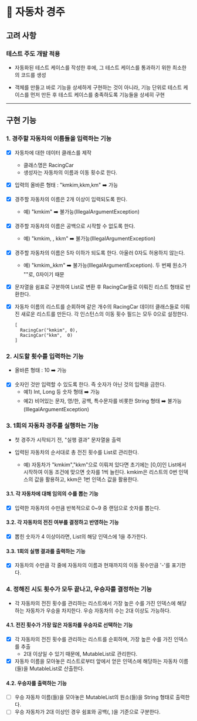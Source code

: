 # 🚗 자동차 경주

## 고려 사항
### 테스트 주도 개발 적용
* 자동화된 테스트 케이스를 작성한 후에, 그 테스트 케이스를 통과하기 위한 최소한의 코드를 생성

* 객체를 만들고 바로 기능을 상세하게 구현하는 것이 아니라, 기능 단위로 테스트 케이스를 먼저 만든 후 테스트 케이스를 충족하도록 기능들을 상세히 구현

---

## 구현 기능
### 1. 경주할 자동차의 이름들을 입력하는 기능
- [x] 자동차에 대한 데이터 클래스를 제작
  * 클래스명은 RacingCar 
  * 생성자는 자동차의 이름과 이동 횟수로 한다.

- [x] 입력의 올바른 형태 : "kmkim,kkm,km"  ️➡️ 가능
- [x] 경주할 자동차의 이름은 2개 이상이 입력되도록 한다.
    * 예) "kmkim" ➡️ 불가능(IllegalArgumentException)
- [x] 경주할 자동차의 이름은 공백으로 시작할 수 없도록 한다.
    * 예) "kmkim, , kkm" ➡️ 불가능(IllegalArgumentException)
- [x] 경주할 자동차의 이름은 5자 이하가 되도록 한다. 아울러 0자도 허용하지 않는다.
    * 예) "kmkim,,kkm" ➡️ 불가능(IllegalArgumentException). 두 번째 원소가 ""로, 0자이기 때문
- [x] 문자열을 쉼표로 구분하여 List로 변환 후 RacingCar들로 이뤄진 리스트 형태로 반환한다.
- [x] 자동차 이름의 리스트를 순회하며 같은 개수의 RacingCar 데이터 클래스들로 이뤄진 새로운 리스트를 만든다. 각 인스턴스의 이동 횟수 필드는 모두 0으로 설정한다.
  ```
  [
    RacingCar("kmkim", 0),
    RacingCar("kkm",  0)
  ]
  ```

### 2. 시도할 횟수를 입력하는 기능
* 올바른 형태 : 10  ️➡️ 가능
- [x] 숫자인 것만 입력할 수 있도록 한다. 즉 숫자가 아닌 것의 입력을 금한다.
    * 예1) Int, Long 등 숫자 형태  ️➡️ 가능
    * 예2) 비어있는 문자, 영/한, 공백, 특수문자를 비롯한 String 형태  ️➡️ 불가능(IllegalArgumentException)

### 3. 1회의 자동차 경주를 실행하는 기능
* 첫 경주가 시작되기 전, "실행 결과" 문자열을 출력

* 입력된 자동차의 순서대로 총 전진 횟수를 List로 관리한다.
    * 예) 자동차가 "kmkim","kkm"으로 이뤄져 있다면 초기에는 [0,0]인 List에서 시작하여 이동 조건에 맞으면 숫자를 1씩 늘린다. kmkim은 리스트의 0번 인덱스의 값을 활용하고, kkm은 1번 인덱스 값을 활용한다.


#### 3.1. 각 자동차에 대해 임의의 수를 뽑는 기능
- [x] 입력한 자동차의 수만큼 반복적으로 0~9 중 랜덤으로 숫자를 뽑는다.

#### 3.2. 각 자동차의 전진 여부를 결정하고 반영하는 기능
- [x] 뽑힌 숫자가 4 이상이라면, List의 해당 인덱스에 1을 추가한다.

#### 3.3. 1회의 실행 결과를 출력하는 기능
- [x] 자동차의 수만큼 각 줄에 자동차의 이름과 현재까지의 이동 횟수만큼 '-'를 표기한다.

### 4. 정해진 시도 횟수가 모두 끝나고, 우승자를 결정하는 기능
* 각 자동차의 전진 횟수를 관리하는 리스트에서 가장 높은 수를 가진 인덱스에 해당하는 자동차가 우승을 차지한다. 우승 자동차의 수는 2대 이상도 가능하다.

#### 4.1. 전진 횟수가 가장 많은 자동차를 우승자로 선택하는 기능
- [x] 각 자동차의 전진 횟수를 관리하는 리스트를 순회하며, 가장 높은 수를 가진 인덱스를 추출
    * 2대 이상일 수 있기 때문에, MutableList로 관리한다.
- [x] 자동차 이름을 모아놓은 리스트로부터 앞에서 얻은 인덱스에 해당하는 자동차 이름(들)을 MutableList로 산출한다.

#### 4.2. 우승자를 출력하는 기능
- [ ] 우승 자동차 이름(들)을 모아놓은 MutableList의 원소(들)을 String 형태로 출력한다.
- [ ] 우승 자동차가 2대 이상인 경우 쉼표와 공백(, )을 기준으로 구분한다.